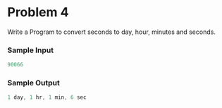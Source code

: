 # Problem 4

Write a Program to convert seconds to day, hour, minutes and seconds.

### Sample Input

```c
90066
```

### Sample Output

```c
1 day, 1 hr, 1 min, 6 sec
```
